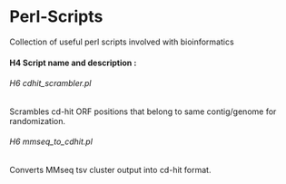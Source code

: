 # Perl-Scripts
Collection of useful perl scripts involved with bioinformatics

#### H4 Script name and description :

###### H6 cdhit_scrambler.pl
Scrambles cd-hit ORF positions that belong to same contig/genome for randomization. 

###### H6 mmseq_to_cdhit.pl
Converts MMseq tsv cluster output into cd-hit format.
